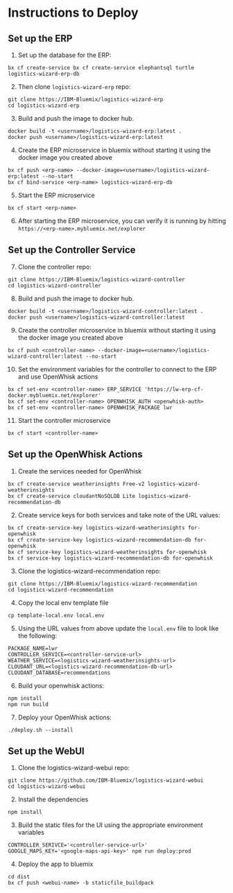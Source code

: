 # Instructions to Deploy

## Set up the ERP

1. Set up the database for the ERP:
```
bx cf create-service bx cf create-service elephantsql turtle logistics-wizard-erp-db
```
2. Then clone `logistics-wizard-erp` repo:
```
git clone https://IBM-Bluemix/logistics-wizard-erp
cd logistics-wizard-erp
```

3. Build and push the image to docker hub.
```
docker build -t <username>/logistics-wizard-erp:latest .
docker push <username>/logistics-wizard-erp:latest
```
4. Create the ERP microservice in bluemix without starting it using the docker image you created above
```
bx cf push <erp-name> --docker-image=<username>/logistics-wizard-erp:latest --no-start
bx cf bind-service <erp-name> logistics-wizard-erp-db
```
5. Start the ERP microservice
```
bx cf start <erp-name>
```
6. After starting the ERP microservice, you can verify it is running by hitting `https://<erp-name>.mybluemix.net/explorer`

## Set up the Controller Service

7. Clone the controller repo:
```
git clone https://IBM-Bluemix/logistics-wizard-controller
cd logistics-wizard-controller
```
8. Build and push the image to docker hub.
```
docker build -t <username>/logistics-wizard-controller:latest .
docker push <username>/logistics-wizard-controller:latest
```
9. Create the controller microservice in bluemix without starting it using the docker image you created above
```
bx cf push <controller-name> --docker-image=<username>/logistics-wizard-controller:latest --no-start
```
10. Set the environment variables for the controller to connect to the ERP and use OpenWhisk actions
```
bx cf set-env <controller-name> ERP_SERVICE 'https://lw-erp-cf-docker.mybluemix.net/explorer'
bx cf set-env <controller-name> OPENWHISK_AUTH <openwhisk-auth>
bx cf set-env <controller-name> OPENWHISK_PACKAGE lwr
```
11. Start the controller microservice
```
bx cf start <controller-name>
```

## Set up the OpenWhisk Actions

1. Create the services needed for OpenWhisk
```
bx cf create-service weatherinsights Free-v2 logistics-wizard-weatherinsights
bx cf create-service cloudantNoSQLDB Lite logistics-wizard-recommendation-db
```

2. Create service keys for both services and take note of the URL values:
```
bx cf create-service-key logistics-wizard-weatherinsights for-openwhisk
bx cf create-service-key logistics-wizard-recommendation-db for-openwhisk
bx cf service-key logistics-wizard-weatherinsights for-openwhisk
bx cf service-key logistics-wizard-recommendation-db for-openwhisk
```

3. Clone the logistics-wizard-recommendation repo:
```
git clone https://IBM-Bluemix/logistics-wizard-recommendation
cd logistics-wizard-recommendation
```
4. Copy the local env template file
```
cp template-local.env local.env
```
5. Using the URL values from above update the `local.env` file to look like the following:
```
PACKAGE_NAME=lwr
CONTROLLER_SERVICE=<controller-service-url>
WEATHER_SERVICE=<logistics-wizard-weatherinsights-url>
CLOUDANT_URL=<logistics-wizard-recommendation-db-url>
CLOUDANT_DATABASE=recommendations
```
6. Build your openwhisk actions:
```
npm install
npm run build
```
7. Deploy your OpenWhisk actions:
```
./deploy.sh --install
```

## Set up the WebUI

1. Clone the logistics-wizard-webui repo:
```
git clone https://github.com/IBM-Bluemix/logistics-wizard-webui
cd logistics-wizard-webui
```
2. Install the dependencies
```
npm install
```
3. Build the static files for the UI using the appropriate environment variables
```
CONTROLLER_SERIVCE='<controller-service-url>' GOOGLE_MAPS_KEY='<google-maps-api-key>' npm run deploy:prod
```
4. Deploy the app to bluemix
```
cd dist
bx cf push <webui-name> -b staticfile_buildpack
```
